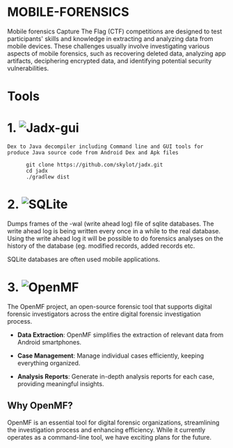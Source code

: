 # MOBILE-FORENSICS

Mobile forensics Capture The Flag (CTF) competitions are designed to test participants' skills and knowledge in extracting and analyzing data from mobile devices. These challenges usually involve investigating various aspects of mobile forensics, such as recovering deleted data, analyzing app artifacts, deciphering encrypted data, and identifying potential security vulnerabilities.

# Tools

# 1. ![Jadx-gui](https://github.com/wlcaption/jadx_gui.git)
   
    Dex to Java decompiler including Command line and GUI tools for produce Java source code from Android Dex and Apk files
```
      git clone https://github.com/skylot/jadx.git
      cd jadx
      ./gradlew dist
   ```
# 2. ![SQLite](https://github.com/dutchcoders/forensics-sqlite.git)

   Dumps frames of the -wal (write ahead log) file of sqlite databases. The write ahead log is being written every once in a while to the real database. Using the write ahead log it will be possible to do forensics analyses on the history of the database (eg. modified records, added records etc.

   SQLite databases are often used mobile applications.
# 3. ![OpenMF](https://github.com/scorelab/OpenMF.git)

The OpenMF project, an open-source forensic tool that supports digital forensic investigators across the entire digital forensic investigation process.

- **Data Extraction**: OpenMF simplifies the extraction of relevant data from Android smartphones.

- **Case Management**: Manage individual cases efficiently, keeping everything organized.

- **Analysis Reports**: Generate in-depth analysis reports for each case, providing meaningful insights.

## Why OpenMF?

OpenMF is an essential tool for digital forensic organizations, streamlining the investigation process and enhancing efficiency. While it currently operates as a command-line tool, we have exciting plans for the future.

#
